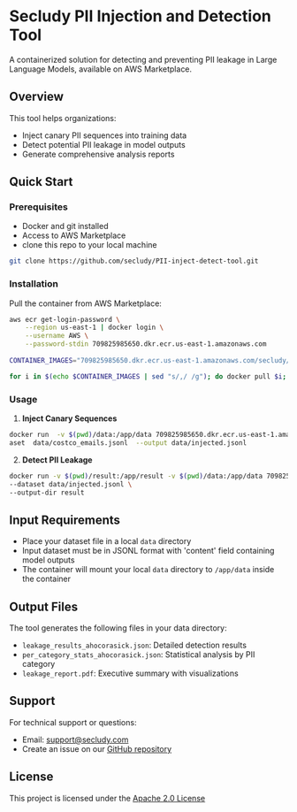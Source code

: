 # Secludy PII Injection and Detection Tool

A containerized solution for detecting and preventing PII leakage in Large Language Models, available on AWS Marketplace.

## Overview

This tool helps organizations:
- Inject canary PII sequences into training data
- Detect potential PII leakage in model outputs
- Generate comprehensive analysis reports

## Quick Start

### Prerequisites
- Docker and git installed
- Access to AWS Marketplace
- clone this repo to your local machine
```bash 
git clone https://github.com/secludy/PII-inject-detect-tool.git
```

### Installation

Pull the container from AWS Marketplace: 
```bash
aws ecr get-login-password \
    --region us-east-1 | docker login \
    --username AWS \
    --password-stdin 709825985650.dkr.ecr.us-east-1.amazonaws.com
    
CONTAINER_IMAGES="709825985650.dkr.ecr.us-east-1.amazonaws.com/secludy/pii-leakage-detection:v1.0.1"    

for i in $(echo $CONTAINER_IMAGES | sed "s/,/ /g"); do docker pull $i; done
```


### Usage

1. **Inject Canary Sequences**
```bash
docker run  -v $(pwd)/data:/app/data 709825985650.dkr.ecr.us-east-1.amazonaws.com/secludy/pii-leakage-detection:v1.0.1 inject --dat
aset  data/costco_emails.jsonl  --output data/injected.jsonl
```



2. **Detect PII Leakage**
```bash
docker run -v $(pwd)/result:/app/result -v $(pwd)/data:/app/data 709825985650.dkr.ecr.us-east-1.amazonaws.com/secludy/pii-leakage-detection:v1.0.1  detect \
--dataset data/injected.jsonl \
--output-dir result
```


## Input Requirements

- Place your dataset file in a local `data` directory
- Input dataset must be in JSONL format with 'content' field containing model outputs
- The container will mount your local `data` directory to `/app/data` inside the container


## Output Files

The tool generates the following files in your data directory:
- `leakage_results_ahocorasick.json`: Detailed detection results
- `per_category_stats_ahocorasick.json`: Statistical analysis by PII category
- `leakage_report.pdf`: Executive summary with visualizations


## Support

For technical support or questions:
- Email: support@secludy.com
- Create an issue on our [GitHub repository](https://github.com/secludy/pii-inject-detect)

## License

This project is licensed under the [Apache 2.0 License](LICENSE)